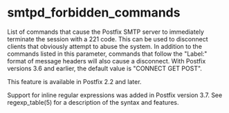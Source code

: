 # smtpd_forbidden_commands 


List of commands that cause the Postfix SMTP server to immediately
terminate the session with a 221 code. This can be used to disconnect
clients that obviously attempt to abuse the system. In addition to the
commands listed in this parameter, commands that follow the "Label:"
format of message headers will also cause a disconnect. With Postfix
versions 3.6 and earlier, the default value is "CONNECT GET POST".



This feature is available in Postfix 2.2 and later.



Support for inline regular expressions was added in Postfix version
3.7. See regexp_table(5) for a description of the syntax and features.



